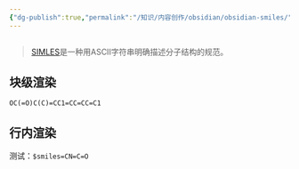 ```yaml
---
{"dg-publish":true,"permalink":"/知识/内容创作/obsidian/obsidian-smiles/","tags":["doc","obsidian"]}
---
```



```table-of-contents
```

> [SIMLES](https://zh.wikipedia.org/zh-hans/%E7%AE%80%E5%8C%96%E5%88%86%E5%AD%90%E7%BA%BF%E6%80%A7%E8%BE%93%E5%85%A5%E8%A7%84%E8%8C%83)是一种用ASCII字符串明确描述分子结构的规范。

## 块级渲染
``` smiles
OC(=O)C(C)=CC1=CC=CC=C1
```

## 行内渲染

测试：`$smiles=CN=C=O`
